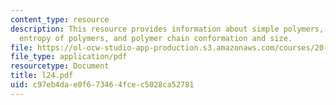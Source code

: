 ```yaml
---
content_type: resource
description: This resource provides information about simple polymers, configurational
  entropy of polymers, and polymer chain conformation and size.
file: https://ol-ocw-studio-app-production.s3.amazonaws.com/courses/20-110j-thermodynamics-of-biomolecular-systems-fall-2005/c97eb4dae0f673464fcec5028ca52781_l24.pdf
file_type: application/pdf
resourcetype: Document
title: l24.pdf
uid: c97eb4da-e0f6-7346-4fce-c5028ca52781
---
```

